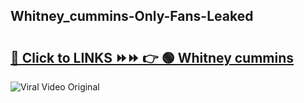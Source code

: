 
 ## Whitney_cummins-Only-Fans-Leaked

# <h2><a href="https://clipsfans.com/Whitney_cummins&ref=git">🔗 Click to LINKS ⏩⏩ 👉 🟢 Whitney cummins </a></h2>

<a href="https://clipsfans.com/Whitney_cummins&ref=git" rel="nofollow" data-target="animated-image.originalLink"><img src="https://i.ibb.co.com/xMMVF88/686577567.gif" alt="Viral Video Original" style="max-width: 100%; display: inline-block;" data-target="animated-image.originalImage"></a>
